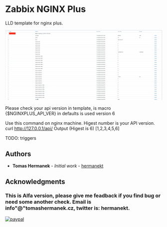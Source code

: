 # Zabbix NGINX Plus

LLD template for nginx plus.

![Alt text](https://github.com/hermanekt/zabbix_nginx_plus/raw/main/img/0.jpg)

Please check your api version in template, is macro {$NGINXPLUS_API_VER} in defaults is used version 6

Use this command on nginx machine. Higest number is your API version.
curl http://127.0.0.1/api/
Output (Higest is 6)
[1,2,3,4,5,6]

TODO:
triggers

## Authors

* **Tomas Hermanek** - *Initial work* - [hermanekt](https://github.com/hermanekt)

## Acknowledgments

### This is Alfa version, please give me feadback if you find bug or need some another check. Email is info"@"tomashermanek.cz, twitter is: hermanekt.
[![paypal](https://www.paypalobjects.com/en_US/i/btn/btn_donateCC_LG.gif)](https://www.paypal.com/cgi-bin/webscr?cmd=_donations&business=GEH7YJEBWTFWE&currency_code=USD&source=url)
